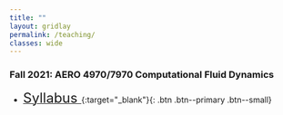 ```yaml
---
title: ""
layout: gridlay
permalink: /teaching/
classes: wide
---
```


### Fall 2021: AERO 4970/7970 Computational Fluid Dynamics

* [<font size="+2"> Syllabus </font>](/pdf/Syllabus-fall2021-CFD.pdf){:target="_blank"}{: .btn .btn--primary .btn--small}

<br />
<br />
<br />
<br />
<br />
<br />
<br />
<br />
<br />
<br />
<br />
<br />
<br />
<br />
<br />


















